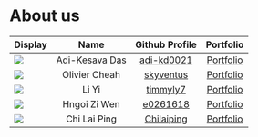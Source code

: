# About us

Display | Name | Github Profile | Portfolio 
--------|:----:|:--------------:|:---------:
![](https://upload.wikimedia.org/wikipedia/en/b/b1/Portrait_placeholder.png) | Adi-Kesava Das | [adi-kd0021](https://github.com/adi-kd0021) | [Portfolio](team/adi-kd0021.md)
![](https://upload.wikimedia.org/wikipedia/en/b/b1/Portrait_placeholder.png) | Olivier Cheah | [skyventus](https://github.com/skyventus) | [Portfolio](team/skyventus.md)
![](https://upload.wikimedia.org/wikipedia/en/b/b1/Portrait_placeholder.png) | Li Yi | [timmyly7](https://github.com/timmyly7) | [Portfolio](team/timmyly7.md)
![](https://upload.wikimedia.org/wikipedia/en/b/b1/Portrait_placeholder.png) | Hngoi Zi Wen | [e0261618](https://github.com/e0261618) | [Portfolio](docs/team/e0261618.md)
![](https://upload.wikimedia.org/wikipedia/en/b/b1/Portrait_placeholder.png) | Chi Lai Ping  | [Chilaiping](https://github.com/Chilaiping) | [Portfolio](team/Chilaiping.md)
